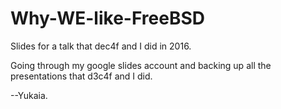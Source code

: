 # Why-WE-like-FreeBSD
Slides for a talk that dec4f and I did in 2016.

Going through my google slides account and backing up all the presentations that d3c4f and I did.

--Yukaia.
